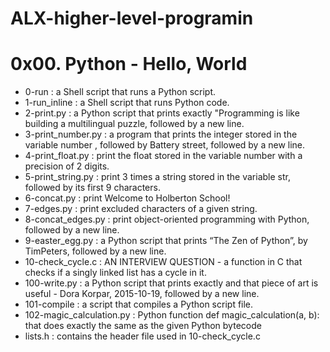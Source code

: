 # ALX-higher-level-programin

# 0x00. Python - Hello, World

- 0-run : a Shell script that runs a Python script.
- 1-run_inline : a Shell script that runs Python code.
- 2-print.py : a Python script that prints exactly "Programming is like building a multilingual puzzle, followed by a new line.
- 3-print_number.py : a program that prints the integer stored in the variable number , followed by Battery street, followed by a new line.
- 4-print_float.py : print the float stored in the variable number with a precision of 2 digits.
- 5-print_string.py : print 3 times a string stored in the variable str, followed by its first 9 characters.
- 6-concat.py : print Welcome to Holberton School!
- 7-edges.py : print excluded characters of a given string.
- 8-concat_edges.py : print object-oriented programming with Python, followed by a new line.
- 9-easter_egg.py : a Python script that prints “The Zen of Python”, by TimPeters, followed by a new line.
- 10-check_cycle.c : AN INTERVIEW QUESTION - a function in C that checks if a singly linked list has a cycle in it.
- 100-write.py : a Python script that prints exactly and that piece of art is useful - Dora Korpar, 2015-10-19, followed by a new line.
- 101-compile : a script that compiles a Python script file.
- 102-magic_calculation.py : Python function def magic_calculation(a, b): that does exactly the same as the given Python bytecode
- lists.h : contains the header file used in 10-check_cycle.c
